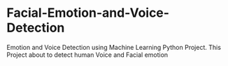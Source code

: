 # Facial-Emotion-and-Voice-Detection
Emotion and Voice Detection using Machine Learning Python Project. This Project about to detect human Voice and Facial emotion
